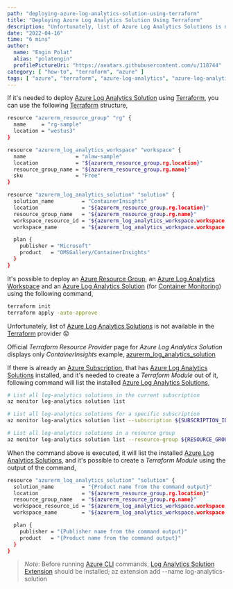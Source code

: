 ```yaml
---
path: "deploying-azure-log-analytics-solution-using-terraform"
title: "Deploying Azure Log Analytics Solution Using Terraform"
description: "Unfortunately, list of Azure Log Analytics Solutions is not available in the Terraform provider 😟<br /><br />Official Terraform Resource Provider page for Azure Log Analytics Solution displays only ContainerInsights example<br /><br />If there is already an Azure Subscription, that has Azure Log Analytics Solutions installed, and it's needed to create a Terraform Module out of it, then the Azure CLI command has to be run and the Terraform Module has to be created manually."
date: "2022-04-16"
time: "6 mins"
author:
  name: "Engin Polat"
  alias: "polatengin"
  profilePictureUri: "https://avatars.githubusercontent.com/u/118744"
category: [ "how-to", "terraform", "azure" ]
tags: [ "azure", "terraform", "azure-log-analytics", "azure-log-analytics-solution", "azure-resource-group", "azire-cli" ]
---
```

If it's needed to deploy [Azure Log Analytics Solution](https://docs.microsoft.com/en-us/cli/azure/monitor/log-analytics/solution) using [Terraform](https://www.terraform.io/), you can use the following [Terraform](https://www.terraform.io/) structure,

```bash
resource "azurerm_resource_group" "rg" {
  name     = "rg-sample"
  location = "westus3"
}

resource "azurerm_log_analytics_workspace" "workspace" {
  name                = "alaw-sample"
  location            = "${azurerm_resource_group.rg.location}"
  resource_group_name = "${azurerm_resource_group.rg.name}"
  sku                 = "Free"
}

resource "azurerm_log_analytics_solution" "solution" {
  solution_name         = "ContainerInsights"
  location              = "${azurerm_resource_group.rg.location}"
  resource_group_name   = "${azurerm_resource_group.rg.name}"
  workspace_resource_id = "${azurerm_log_analytics_workspace.workspace.id}"
  workspace_name        = "${azurerm_log_analytics_workspace.workspace.name}"

  plan {
    publisher = "Microsoft"
    product   = "OMSGallery/ContainerInsights"
  }
}
```

It's possible to deploy an [Azure Resource Group](https://docs.microsoft.com/en-us/cli/azure/group), an [Azure Log Analytics Workspace](https://docs.microsoft.com/en-us/cli/azure/monitor/log-analytics/workspace) and an [Azure Log Analytics Solution](https://docs.microsoft.com/en-us/cli/azure/monitor/log-analytics/solution) (for [Container Monitoring](https://docs.microsoft.com/en-us/azure/azure-monitor/containers/container-insights-overview)) using the following command,

```bash
terraform init
terraform apply -auto-approve
```

Unfortunately, list of [Azure Log Analytics Solutions](https://docs.microsoft.com/en-us/cli/azure/monitor/log-analytics/solution) is not available in the [Terraform](https://www.terraform.io/) provider 😟

Official _Terraform Resource Provider_ page for _Azure Log Analytics Solution_ displays only _ContainerInsights_ example, [azurerm_log_analytics_solution](https://registry.terraform.io/providers/hashicorp/azurerm/latest/docs/resources/log_analytics_solution)

If there is already an [Azure Subscription](https://azure.microsoft.com/en-us/free/), that has [Azure Log Analytics Solutions](https://docs.microsoft.com/en-us/cli/azure/monitor/log-analytics/solution) installed, and it's needed to create a _Terraform Module_ out of it, following command will list the installed [Azure Log Analytics Solutions](https://docs.microsoft.com/en-us/cli/azure/monitor/log-analytics/solution),

```bash
# List all log-analytics solutions in the current subscription
az monitor log-analytics solution list

# List all log-analytics solutions for a specific subscription
az monitor log-analytics solution list --subscription ${SUBSCRIPTION_ID}

# List all log-analytics solutions in a resource group
az monitor log-analytics solution list --resource-group ${RESOURCE_GROUP_NAME}
```

When the command above is executed, it will list the installed [Azure Log Analytics Solutions](https://docs.microsoft.com/en-us/cli/azure/monitor/log-analytics/solution), and it's possible to create a _Terraform Module_ using the output of the command,

```bash
resource "azurerm_log_analytics_solution" "solution" {
  solution_name         = "{Product name from the command output}"
  location              = "${azurerm_resource_group.rg.location}"
  resource_group_name   = "${azurerm_resource_group.rg.name}"
  workspace_resource_id = "${azurerm_log_analytics_workspace.workspace.id}"
  workspace_name        = "${azurerm_log_analytics_workspace.workspace.name}"

  plan {
    publisher = "{Publisher name from the command output}"
    product   = "{Product name from the command output}"
  }
}
```

> _Note_: Before running [Azure CLI](https://docs.microsoft.com/en-us/cli/azure/) commands, [Log Analytics Solution Extension](https://docs.microsoft.com/en-us/cli/azure/azure-cli-extensions-overview) should be installed;
> az extension add --name log-analytics-solution
